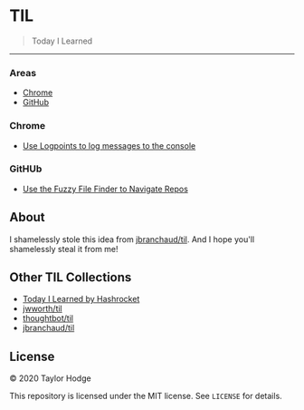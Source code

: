 # TIL

> Today I Learned

---

### Areas

* [Chrome](#chrome)
* [GitHub](#github)

### Chrome

- [Use Logpoints to log messages to the console](chrome/use-logpoints-to-log-messages-to-the-console.md)

### GitHUb

- [Use the Fuzzy File Finder to Navigate Repos](github/use-the-fuzzy-file-finder-to-navigate-repos.md)

## About

I shamelessly stole this idea from [jbranchaud/til](https://github.com/jbranchaud/til). And I hope you'll shamelessly steal it from me!

## Other TIL Collections

* [Today I Learned by Hashrocket](https://til.hashrocket.com)
* [jwworth/til](https://github.com/jwworth/til)
* [thoughtbot/til](https://github.com/thoughtbot/til)
* [jbranchaud/til](https://github.com/jbranchaud/til)

## License

&copy; 2020 Taylor Hodge

This repository is licensed under the MIT license. See `LICENSE` for
details.

